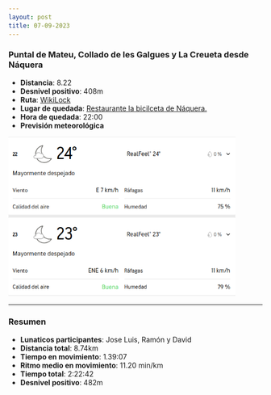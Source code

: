 ```yaml
---
layout: post
title: 07-09-2023
---
```


### Puntal de Mateu, Collado de les Galgues y La Creueta desde Náquera

- **Distancia**: 8.22
- **Desnivel positivo**: 408m
- **Ruta**: [WikiLock](https://es.wikiloc.com/rutas-senderismo/puntal-de-mateu-collado-de-les-galgues-y-la-creueta-desde-naquera-146288370)
- **Lugar de quedada**: [Restaurante la bicilceta de Náquera.](https://goo.gl/maps/yt3f3BbYX47iZDVQ7)
- **Hora de quedada**:  22:00
- **Previsión meteorológica**
<img src="public/images/tiempo_20230907.png" alt="Previsión meteorológica" width="450" />

---

### Resumen

- **Lunaticos participantes**: Jose Luis, Ramón y David
- **Distancia total**: 8.74km
- **Tiempo en movimiento**: 1.39:07
- **Ritmo medio en movimiento**: 11.20 min/km
- **Tiempo total**: 2:22:42
- **Desnivel positivo**: 482m

<div class="strava-embed-placeholder" data-embed-type="activity" data-embed-id="9804968941"></div><script src="https://strava-embeds.com/embed.js"></script>
